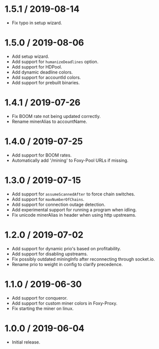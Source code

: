 1.5.1 / 2019-08-14
==================

* Fix typo in setup wizard.

1.5.0 / 2019-08-06
==================

* Add setup wizard.
* Add support for `humanizeDeadlines` option.
* Add support for HDPool.
* Add dynamic deadline colors.
* Add support for accountId colors.
* Add support for prebuilt binaries.

1.4.1 / 2019-07-26
==================

* Fix BOOM rate not being updated correctly.
* Rename minerAlias to accountName.

1.4.0 / 2019-07-25
==================

* Add support for BOOM rates.
* Automatically add '/mining' to Foxy-Pool URLs if missing.

1.3.0 / 2019-07-15
==================

* Add support for `assumeScannedAfter` to force chain switches.
* Add support for `maxNumberOfChains`.
* Add support for connection outage detection.
* Add experimental support for running a program when idling.
* Fix unicode minerAlias in header when using http upstreams.

1.2.0 / 2019-07-02
==================

* Add support for dynamic prio's based on profitability.
* Add support for disabling upstreams.
* Fix possibly outdated miningInfo after reconnecting through socket.io.
* Rename prio to weight in config to clarify precedence.

1.1.0 / 2019-06-30
==================

* Add support for conqueror.
* Add support for custom miner colors in Foxy-Proxy.
* Fix starting the miner on linux.

1.0.0 / 2019-06-04
==================

* Initial release.
